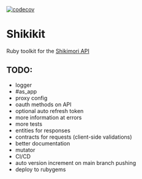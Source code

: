 [![codecov](https://codecov.io/gh/iwdt/shikikit/graph/badge.svg)](https://codecov.io/gh/iwdt/shikikit)

# Shikikit
Ruby toolkit for the [Shikimori API](https://shikimori.one)

## TODO:
- logger
- #as_app
- proxy config
- oauth methods on API
- optional auto refresh token
- more information at errors
- more tests
- entities for responses
- contracts for requests (client-side validations)
- better documentation
- mutator
- CI/CD
- auto version increment on main branch pushing
- deploy to rubygems
